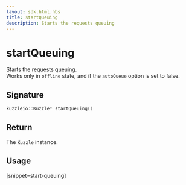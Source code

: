 ```yaml
---
layout: sdk.html.hbs
title: startQueuing
description: Starts the requests queuing
---
```


# startQueuing

Starts the requests queuing.  
Works only in `offline` state, and if the `autoQueue` option is set to false.

## Signature

```cpp
kuzzleio::Kuzzle* startQueuing()
```

## Return

The `Kuzzle` instance.

## Usage

[snippet=start-queuing]
